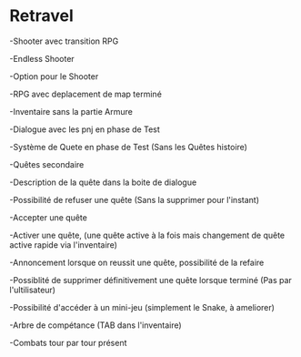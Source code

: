 # Retravel 

-Shooter avec transition RPG

-Endless Shooter

-Option pour le Shooter



-RPG avec deplacement de map terminé

-Inventaire sans la partie Armure

-Dialogue avec les pnj en phase de Test

-Système de Quete en phase de Test (Sans les Quêtes histoire)

   -Quêtes secondaire 
   
   -Description de la quête dans la boite de dialogue 
   
   -Possibilité de refuser une quête (Sans la supprimer pour l'instant)
   
   -Accepter une quête
   
   -Activer une quête, (une quête active à la fois mais changement de quête active rapide via l'inventaire)
   
   -Annoncement lorsque on reussit une quête, possibilité de la refaire
   
   -Possiblité de supprimer définitivement une quête lorsque terminé (Pas par l'ultilisateur)
   
-Possibilité d'accéder à un mini-jeu (simplement le Snake, à ameliorer)

-Arbre de compétance (TAB dans l'inventaire) 

-Combats tour par tour présent 

